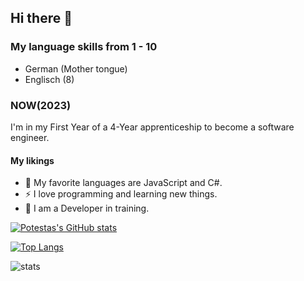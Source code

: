 ## Hi there 👋

### My language skills from 1 - 10
- German (Mother tongue)
- Englisch (8)

### NOW(2023)
I'm in my First Year of a 4-Year apprenticeship to become a software engineer.

#### My likings
- 🌱 My favorite languages are JavaScript and C#.
- ⚡ I love programming and learning new things.
- 📖 I am a Developer in training.

[![Potestas's GitHub stats](https://github-readme-stats.vercel.app/api?username=Potestas06&show_icons=true&theme=dark)](https://github.com/anuraghazra/github-readme-stats)

[![Top Langs](https://github-readme-stats.vercel.app/api/top-langs/?username=Potestas06&theme=dark&layout=compact&hide=ShaderLab,HLSL,shell)](https://github.com/anuraghazra/github-readme-stats)

![stats](https://github-readme-streak-stats.herokuapp.com/?user=potestas06&theme=dark&hide_border=true")
